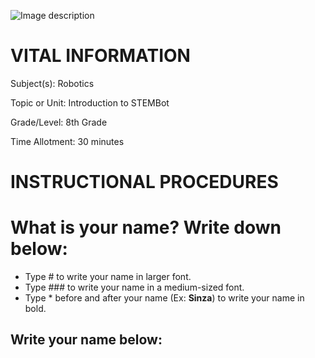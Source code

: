 ![Image description](https://github.com/BotDevLLC/BotDevCurriculum/blob/master/Pictures/Botdev.png)
# VITAL INFORMATION
Subject(s): Robotics	 

Topic or Unit: Introduction to STEMBot	

Grade/Level: 	8th Grade

Time Allotment:	 30 minutes


# INSTRUCTIONAL PROCEDURES 
  # What is your name? Write down below:
 - Type # to write your name in larger font.
 - Type ### to write your name in a medium-sized font.
 - Type * before and after your name (Ex: **Sinza**) to write your name in bold.
  
 ## Write your name below:
  
  
  

